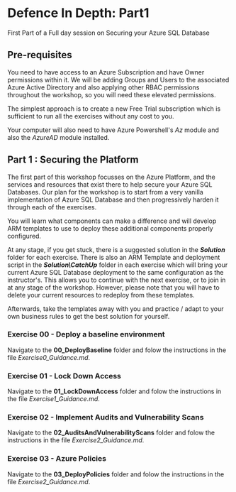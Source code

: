 # Defence In Depth: Part1
First Part of a Full day session on Securing your Azure SQL Database

## Pre-requisites

You need to have access to an Azure Subscription and have Owner permissions within it. We will be adding Groups and Users to the associated Azure Active Directory and also applying other RBAC permissions throughout the workshop, so you will need these elevated permissions.

The simplest approach is to create a new Free Trial subscription which is sufficient to run all the exercises without any cost to you.

Your computer will also need to have Azure Powershell's *Az* module and also the *AzureAD* module installed.


## Part 1 : Securing the Platform

The first part of this workshop focusses on the Azure Platform, and the services and resources that exist there to help secure your Azure SQL Databases. Our plan for the workshop is to start from a very vanilla implementation of Azure SQL Database and then progressively harden it through each of the exercises.

You will learn what components can make a difference and will develop ARM templates to use to deploy these additional components properly configured.

At any stage, if you get stuck, there is a suggested solution in the ***Solution*** folder for each exercise.  There is also an ARM Template and deployment script in the ***Solution\CatchUp*** folder in each exercise which will bring your current Azure SQL Database deployment to the same configuration as the instructor's. This allows you to continue with the next exercise, or to join in at any stage of the workshop. However, please note that you will have to delete your current resources to redeploy from these templates.

Afterwards, take the templates away with you and practice / adapt to your own business rules to get the best solution for yourself.


### Exercise 00 - Deploy a baseline environment

Navigate to the **00_DeployBaseline** folder and folow the instructions in the file *Exercise0_Guidance.md*.


### Exercise 01 - Lock Down Access

Navigate to the **01_LockDownAccess** folder and folow the instructions in the file *Exercise1_Guidance.md*.


### Exercise 02 - Implement Audits and Vulnerability Scans

Navigate to the **02_AuditsAndVulnerabilityScans** folder and folow the instructions in the file *Exercise2_Guidance.md*.


### Exercise 03 - Azure Policies

Navigate to the **03_DeployPolicies** folder and folow the instructions in the file *Exercise2_Guidance.md*.

